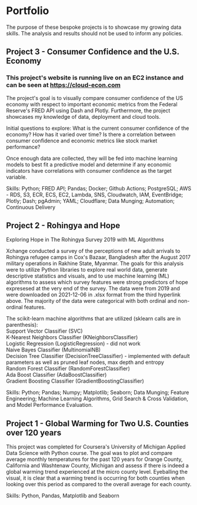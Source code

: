 # Portfolio
The purpose of these bespoke projects is to showcase my growing data skills.  The analysis and results should not be used to inform any policies.

## Project 3 - Consumer Confidence and the U.S. Economy
### This project's website is running live on an EC2 instance and can be seen at https://cloud-econ.com

The project's goal is to visually compare consumer confidence of the US economy with respect to important economic metrics from the Federal Reserve's FRED API using Dash and Plotly. Furthermore, the project showcases my knowledge of data, deployment and cloud tools.

Initial questions to explore:
What is the current consumer confidence of the economy?
How has it varied over time?
Is there a correlation between consumer confidence and economic metrics like stock market performance?

Once enough data are collected, they will be fed into machine learning models to best fit a predictive model and determine if any economic indicators have correlations with consumer confidence as the target variable.

Skills: Python; FRED API; Pandas; Docker; Github Actions; PostgreSQL; AWS - RDS, S3, ECR, ECS, EC2, Lambda, SNS, Cloudwatch, IAM, EventBridge; Plotly; Dash; pgAdmin; YAML; Cloudflare; Data Munging; Automation; Continuous Delivery

## Project 2 - Rohingya and Hope

Exploring Hope in The Rohingya Survey 2019 with ML Algorithms

Xchange conducted a survey of the perceptions of new adult arrivals to Rohingya refugee camps in Cox's Bazaar, Bangladesh after the August 2017 military operations in Rakhine State, Myanmar. The goals for this analysis were to utilize Python libraries to explore real world data, generate descriptive statistics and visuals, and to use machine learning (ML) algorithms to assess which survey features were strong predictors of hope expresesed at the very end of the survey. The data were from 2019 and were downloaded on 2021-12-06 in .xlsx format from the third hyperlink above. The majority of the data were categorical with both ordinal and non-ordinal features.

The scikit-learn machine algorithms that are utilized (sklearn calls are in parenthesis): <br/>Support Vector Classifier (SVC) <br/>K-Nearest Neighbors Classifier (KNeighborsClassifier) <br/>Logistic Regression (LogisticRegression) - did not work <br/>Naive Bayes Classifier (MultinomialNB) <br/>Decision Tree Classifier (DecisionTreeClassifier) - implemented with default parameters as well as pruned leaf nodes, max depth and entropy <br/>Random Forest Classifier (RandomForestClassifier) <br/>Ada Boost Classifier (AdaBoostClassifier) <br/>Gradient Boosting Classifier (GradientBoostingClassifier)

Skills: Python; Pandas; Numpy; Matplotlib; Seaborn; Data Munging; Feature Engineering; Machine Learning Algorithms, Grid Search & Cross Validation, and Model Performance Evaluation.

## Project 1 - Global Warming for Two U.S. Counties over 120 years

This project was completed for Coursera's University of Michigan Applied Data Science with Python course. The goal was to plot and compare average monthly temperatures for the past 120 years for Orange County, California and Washtenaw County, Michigan and assess if there is indeed a global warming trend experienced at the micro county level. Eyeballing the visual, it is clear that a warming trend is occurring for both counties when looking over this period as compared to the overall average for each county.

Skills: Python, Pandas, Matplotlib and Seaborn
